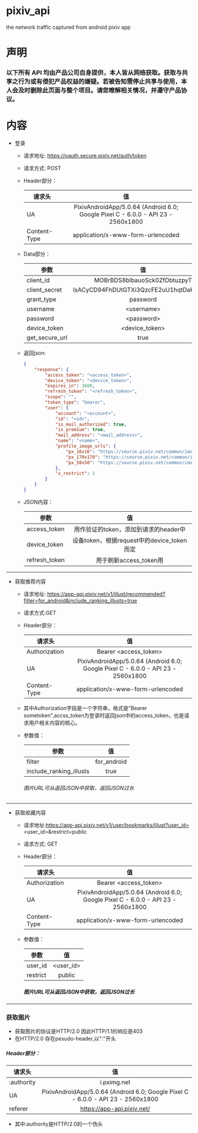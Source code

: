 # pixiv_api
the network traffic captured from android pixiv app 

# 声明
### 以下所有 API 均由产品公司自身提供，本人皆从网络获取。获取与共享之行为或有侵犯产品权益的嫌疑。若被告知需停止共享与使用，本人会及时删除此页面与整个项目。请您暸解相关情况，并遵守产品协议。

# 内容
* 登录 
  - 请求地址: https://oauth.secure.pixiv.net/auth/token  
  - 请求方式: POST

  - Header部分：

    | 请求头        | 值           |
    | ------------- |:-------------:|
    | UA | PixivAndroidApp/5.0.64 (Android 6.0; Google Pixel C - 6.0.0 - API 23 - 2560x1800 |
    |Content-Type | application/x-www-form-urlencoded |

  - Data部分：

    | 参数        | 值           |
    | ------------- |:-------------:|
    | client_id | MOBrBDS8blbauoSck0ZfDbtuzpyT |
    | client_secret | lsACyCD94FhDUtGTXi3QzcFE2uU1hqtDaKeqrdwj |
    | grant_type | password |
    | username | \<username\> |
    | password | \<password\> |
    | device_token | \<device_token\> |
    | get_secure_url | true |

  - 返回json:
    ```json
    {
        "response": {
            "access_token": "<access_token>",
            "device_token": "<device_token>",
            "expires_in": 3600,
            "refresh_token": "<refresh_token>",
            "scope": "",
            "token_type": "bearer",  
            "user": {
                "account": "<account>",
                "id": "<id>",
                "is_mail_authorized": true,
                "is_premium": true,
                "mail_address": "<mail_address>",
                "name": "<name>",
                "profile_image_urls": {
                    "px_16x16": "https://source.pixiv.net/common/images/no_profile_ss.png",
                    "px_170x170": "https://source.pixiv.net/common/images/no_profile.png",
                    "px_50x50": "https://source.pixiv.net/common/images/no_profile_s.png"
                },
                "x_restrict": 1
            }
        }
    }
    ```
  - JSON内容：

    | 参数       | 值           |
    | ------------- |:-------------:|
    | access_token | 用作验证的token，添加到请求的header中 |
    | device_token | 设备token，根据request中的device_token而定 |
    | refresh_token | 用于刷新access_token用 |

******************

* 获取推荐内容
  - 请求地址: https://app-api.pixiv.net/v1/illust/recommended?filter=for_android&include_ranking_illusts=true 
  - 请求方式:GET
  
  - Header部分：

    | 请求头        | 值           |
    | ------------- |:-------------:|
    | Authorization | Bearer <access_token> |
    | UA | PixivAndroidApp/5.0.64 (Android 6.0; Google Pixel C - 6.0.0 - API 23 - 2560x1800 |
    |Content-Type | application/x-www-form-urlencoded |
  
   * 其中Authorization字段是一个字符串，格式是"Bearer sometoken",accss_token为登录时返回json中的access_token，也是请求用户相关内容的核心。
  
  - 参数值：
  
    | 参数        | 值           |
    | ------------- |:-------------:|
    | filter |    for_android  |
    | include_ranking_illusts | true |
  
    ###### 图片URL可从返回JSON中获取，返回JSON过长
   
******************************
  
* 获取收藏内容
  - 请求地址:https://app-api.pixiv.net/v1/user/bookmarks/illust?user_id=<user_id>&restrict=public
  - 请求方式: GET 
  
  - Header部分：

    | 请求头        | 值           |
    | ------------- |:-------------:|
    | Authorization | Bearer <access_token> |
    | UA | PixivAndroidApp/5.0.64 (Android 6.0; Google Pixel C - 6.0.0 - API 23 - 2560x1800 |
    |Content-Type | application/x-www-form-urlencoded |
  
  - 参数值：
  
    | 参数        | 值           |
    | ------------- |:-------------:|
    | user_id |    <user_id> |
    | restrict | public |
  
    ##### 图片URL可从返回JSON中获取，返回JSON过长
  
***********************************
  
  ### 获取图片
  
  * 获取图片的协议是HTTP/2.0 因此HTTP/1.1的响应是403
  * 在HTTP/2.0 存在pesudo-header,以":"开头 
  
  ##### Header部分：

  | 请求头        | 值           |
  | ------------- |:-------------:|
  | :authority | i.pximg.net |
  | UA | PixivAndroidApp/5.0.64 (Android 6.0; Google Pixel C - 6.0.0 - API 23 - 2560x1800 | 
  | referer | https://app-api.pixiv.net/ |
  
  * 其中:authority是HTTP/2.0的一个伪头
